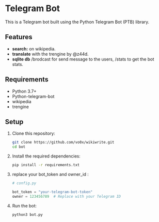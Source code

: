 # Telegram Bot

This is a Telegram bot built using the Python Telegram Bot (PTB) library. 

## Features
- **search:** on wikipedia.
- **translate** with the trengine by @z44d.
- **sqlite db** /brodcast <message> for send message to the users, /stats to get the bot stats.

## Requirements
- Python 3.7+
- Python-telegram-bot
- wikipedia
- trengine 

## Setup

1. Clone this repository:
    ```bash
    git clone https://github.com/vo0x/wikiwrite.git
    cd bot
    ```

2. Install the required dependencies:
    ```bash
    pip install -r requirements.txt
    ```

3. replace  your bot_token and owner_id :
    ```python
    # config.py

    bot_token = "your-telegram-bot-token"
    owner = 123456789  # Replace with your Telegram ID
    ```

4. Run the bot:
    ```bash
    python3 bot.py
    ```


